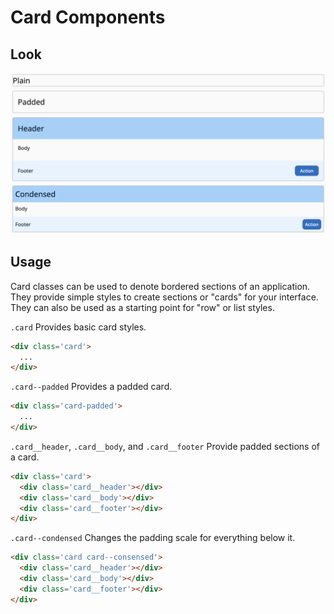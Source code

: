 # Card Components

## Look

![](./card-variations.png)

## Usage

Card classes can be used to denote bordered sections of an application. They provide simple styles to create sections or "cards" for your interface. They can also be used as a starting point for "row" or list styles.

`.card` Provides basic card styles.
```html
<div class='card'>
  ...
</div>
```

`.card--padded` Provides a padded card.
```html
<div class='card-padded'>
  ...
</div>
```

`.card__header`, `.card__body`, and `.card__footer` Provide padded sections of a card.
```html
<div class='card'>
  <div class='card__header'></div>
  <div class='card__body'></div>
  <div class='card__footer'></div>
</div>
```

`.card--condensed` Changes the padding scale for everything below it.
```html
<div class='card card--consensed'>
  <div class='card__header'></div>
  <div class='card__body'></div>
  <div class='card__footer'></div>
</div>
```
